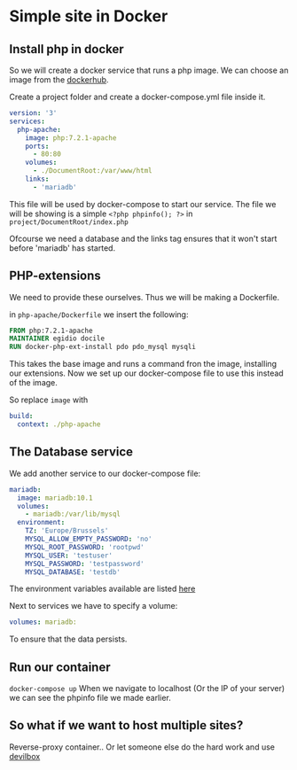 # Simple site in Docker

## Install php in docker

So we will create a docker service that runs a php image. We can choose an image from the [dockerhub](https://hub.docker.com/_/php/).

Create a project folder and create a docker-compose.yml file inside it.

```yaml
version: '3'
services:
  php-apache:
    image: php:7.2.1-apache
    ports:
      - 80:80
    volumes:
      - ./DocumentRoot:/var/www/html
    links:
      - 'mariadb'
```

This file will be used by docker-compose to start our service. The file we will be showing is a simple `<?php phpinfo(); ?>` in `project/DocumentRoot/index.php`

Ofcourse we need a database and the links tag ensures that it won't start before 'mariadb' has started.

## PHP-extensions

We need to provide these ourselves. Thus we will be making a Dockerfile.

in `php-apache/Dockerfile` we insert the following:

```dockerfile
FROM php:7.2.1-apache
MAINTAINER egidio docile
RUN docker-php-ext-install pdo pdo_mysql mysqli
```

This takes the base image and runs a command fron the image, installing our extensions. Now we set up our docker-compose file to use this instead of the image.

So replace `image` with

```yaml
build:
  context: ./php-apache
```

## The Database service

We add another service to our docker-compose file:

```yaml
mariadb:
  image: mariadb:10.1
  volumes:
    - mariadb:/var/lib/mysql
  environment:
    TZ: 'Europe/Brussels'
    MYSQL_ALLOW_EMPTY_PASSWORD: 'no'
    MYSQL_ROOT_PASSWORD: 'rootpwd'
    MYSQL_USER: 'testuser'
    MYSQL_PASSWORD: 'testpassword'
    MYSQL_DATABASE: 'testdb'
```

The environment variables available are listed [here](https://hub.docker.com/_/mariadb/)

Next to services we have to specify a volume:

```yaml
volumes: mariadb:
```

To ensure that the data persists.

## Run our container

`docker-compose up`
When we navigate to localhost (Or the IP of your server) we can see the phpinfo file we made earlier.

## So what if we want to host multiple sites?

Reverse-proxy container.. Or let someone else do the hard work and use [devilbox](../)
